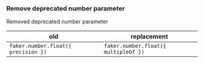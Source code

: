 ### Remove deprecated number parameter

Removed deprecated number parameter

| old                                 | replacement                          |
| ----------------------------------- | ------------------------------------ |
| `faker.number.float({ precision })` | `faker.number.float({ multipleOf })` |
